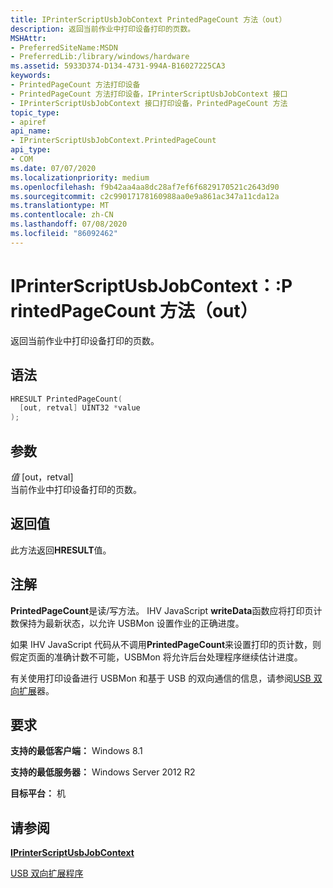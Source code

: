 ```yaml
---
title: IPrinterScriptUsbJobContext PrintedPageCount 方法（out）
description: 返回当前作业中打印设备打印的页数。
MSHAttr:
- PreferredSiteName:MSDN
- PreferredLib:/library/windows/hardware
ms.assetid: 5933D374-D134-4731-994A-B16027225CA3
keywords:
- PrintedPageCount 方法打印设备
- PrintedPageCount 方法打印设备，IPrinterScriptUsbJobContext 接口
- IPrinterScriptUsbJobContext 接口打印设备，PrintedPageCount 方法
topic_type:
- apiref
api_name:
- IPrinterScriptUsbJobContext.PrintedPageCount
api_type:
- COM
ms.date: 07/07/2020
ms.localizationpriority: medium
ms.openlocfilehash: f9b42aa4aa8dc28af7ef6f6829170521c2643d90
ms.sourcegitcommit: c2c99017178160988aa0e9a861ac347a11cda12a
ms.translationtype: MT
ms.contentlocale: zh-CN
ms.lasthandoff: 07/08/2020
ms.locfileid: "86092462"
---
```

# <a name="iprinterscriptusbjobcontextprintedpagecount-method-out"></a>IPrinterScriptUsbJobContext：:P rintedPageCount 方法（out）

返回当前作业中打印设备打印的页数。

## <a name="syntax"></a>语法

```cpp
HRESULT PrintedPageCount(
  [out, retval] UINT32 *value
);
```

## <a name="parameters"></a>参数

*值* \[out，retval\]  
当前作业中打印设备打印的页数。

## <a name="return-value"></a>返回值

此方法返回**HRESULT**值。

## <a name="remarks"></a>注解

**PrintedPageCount**是读/写方法。 IHV JavaScript **writeData**函数应将打印页计数保持为最新状态，以允许 USBMon 设置作业的正确进度。

如果 IHV JavaScript 代码从不调用**PrintedPageCount**来设置打印的页计数，则假定页面的准确计数不可能，USBMon 将允许后台处理程序继续估计进度。

有关使用打印设备进行 USBMon 和基于 USB 的双向通信的信息，请参阅[USB 双向扩展](https://docs.microsoft.com/windows-hardware/drivers/print/usb-bidi-extender)器。

## <a name="requirements"></a>要求

**支持的最低客户端：** Windows 8.1

**支持的最低服务器：** Windows Server 2012 R2

**目标平台：** 机

## <a name="see-also"></a>请参阅

[**IPrinterScriptUsbJobContext**](iprinterscriptusbjobcontext.md)

[USB 双向扩展程序](https://docs.microsoft.com/windows-hardware/drivers/print/usb-bidi-extender)

